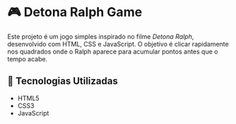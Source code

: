 # 🎮 Detona Ralph Game

Este projeto é um jogo simples inspirado no filme *Detona Ralph*, desenvolvido com HTML, CSS e JavaScript. O objetivo é clicar rapidamente nos quadrados onde o Ralph aparece para acumular pontos antes que o tempo acabe.

## 🧰 Tecnologias Utilizadas

- HTML5
- CSS3
- JavaScript
